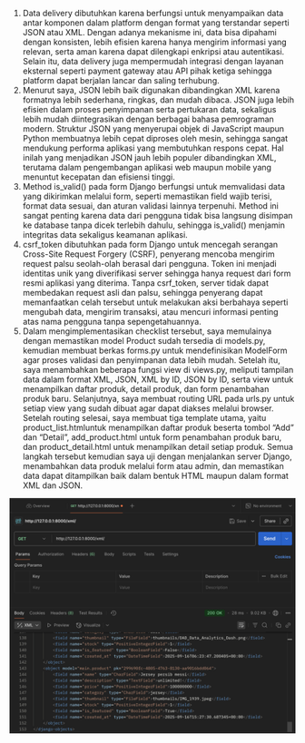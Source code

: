 1. Data delivery dibutuhkan karena berfungsi untuk menyampaikan data antar komponen dalam platform dengan format yang terstandar seperti JSON atau XML. Dengan adanya mekanisme ini, data bisa dipahami dengan konsisten, lebih efisien karena hanya mengirim informasi yang relevan, serta aman karena dapat dilengkapi enkripsi atau autentikasi. Selain itu, data delivery juga mempermudah integrasi dengan layanan eksternal seperti payment gateway atau API pihak ketiga sehingga platform dapat berjalan lancar dan saling terhubung.
2. Menurut saya, JSON lebih baik digunakan dibandingkan XML karena formatnya lebih sederhana, ringkas, dan mudah dibaca. JSON juga lebih efisien dalam proses penyimpanan serta pertukaran data, sekaligus lebih mudah diintegrasikan dengan berbagai bahasa pemrograman modern. Struktur JSON yang menyerupai objek di JavaScript maupun Python membuatnya lebih cepat diproses oleh mesin, sehingga sangat mendukung performa aplikasi yang membutuhkan respons cepat. Hal inilah yang menjadikan JSON jauh lebih populer dibandingkan XML, terutama dalam pengembangan aplikasi web maupun mobile yang menuntut kecepatan dan efisiensi tinggi.
3. Method is_valid() pada form Django berfungsi untuk memvalidasi data yang dikirimkan melalui form, seperti memastikan field wajib terisi, format data sesuai, dan aturan validasi lainnya terpenuhi. Method ini sangat penting karena data dari pengguna tidak bisa langsung disimpan ke database tanpa dicek terlebih dahulu, sehingga is_valid() menjamin integritas data sekaligus keamanan aplikasi.
4. csrf_token dibutuhkan pada form Django untuk mencegah serangan Cross-Site Request Forgery (CSRF), penyerang mencoba mengirim request palsu seolah-olah berasal dari pengguna. Token ini menjadi identitas unik yang diverifikasi server sehingga hanya request dari form resmi aplikasi yang diterima. Tanpa csrf_token, server tidak dapat membedakan request asli dan palsu, sehingga penyerang dapat memanfaatkan celah tersebut untuk melakukan aksi berbahaya seperti mengubah data, mengirim transaksi, atau mencuri informasi penting atas nama pengguna tanpa sepengetahuannya.
5. Dalam mengimplementasikan checklist tersebut, saya memulainya dengan memastikan model Product sudah tersedia di models.py, kemudian membuat berkas forms.py untuk mendefinisikan ModelForm agar proses validasi dan penyimpanan data lebih mudah. Setelah itu, saya menambahkan beberapa fungsi view di views.py, meliputi tampilan data dalam format XML, JSON, XML by ID, JSON by ID, serta view untuk menampilkan daftar produk, detail produk, dan form penambahan produk baru. Selanjutnya, saya membuat routing URL pada urls.py untuk setiap view yang sudah dibuat agar dapat diakses melalui browser. Setelah routing selesai, saya membuat tiga template utama, yaitu product_list.htmluntuk menampilkan daftar produk beserta tombol “Add” dan “Detail”, add_product.html untuk form penambahan produk baru, dan product_detail.html untuk menampilkan detail setiap produk. Semua langkah tersebut kemudian saya uji dengan menjalankan server Django, menambahkan data produk melalui form atau admin, dan memastikan data dapat ditampilkan baik dalam bentuk HTML maupun dalam format XML dan JSON.


![alt text](xml.png)